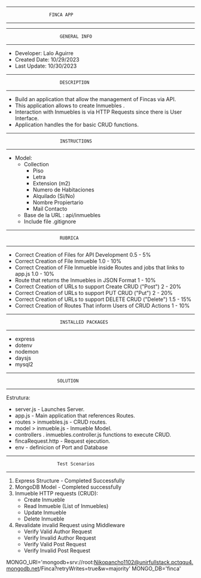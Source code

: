 **********************************************************
                    FINCA APP
**********************************************************
*************************************************************
                        GENERAL INFO
*************************************************************
+ Developer: Lalo Aguirre
+ Created Date: 10/29/2023
+ Last Update: 10/30/2023

*************************************************************
                        DESCRIPTION
*************************************************************
+ Build an application that allow the management of Fincas via API. 
+ This application allows to create Inmuebles .
+ Interaction with Inmuebles is via HTTP Requests since there is User Interface.
+ Application handles the for basic CRUD functions. 
*************************************************************
                        INSTRUCTIONS
*************************************************************
+ Model:
  + Collection
    + Piso 
    + Letra
    + Extension (m2)
    + Numero de Habitaciones
    + Alquilado (Si/No)
    + Nombre Propiertario
    + Mail Contacto
  + Base de la URL : api/inmuebles
  + Include file .gitignore
  
*************************************************************
                        RUBRICA
*************************************************************
+ Correct Creation of Files for API Development 0.5 - 5%
+ Correct Creation of File Inmueble 1.0 - 10%
+ Correct Creation of File Inmueble inside Routes and jobs that links to app.js 1.0 - 10%
+ Route that returns the Inmuebles in JSON Format 1 - 10%
+ Correct Creation of URLs to support Create CRUD ("Post")   2 - 20%
+ Correct Creation of URLs to support PUT CRUD ("Put")   2 - 20%
+ Correct Creation of URLs to support DELETE CRUD ("Delete") 1.5 - 15%
+ Correct Creation of Routes That inform Users of CRUD Actions  1 - 10%

*************************************************************
                        INSTALLED PACKAGES
*************************************************************
+ express
+ dotenv
+ nodemon
+ daysjs
+ mysql2

*************************************************************
                       SOLUTION 
*************************************************************
Estrutura:
+ server.js - Launches Server.
+ app.js - Main application that references Routes.
+ routes > inmuebles.js - CRUD routes.
+ model > inmueble.js - Inmueble Model.
+ controllers . inmuebles.controller.js functions to execute CRUD.
+ fincaRequest.http - Request ejecution.
+ env - definicion of Port and Database

*************************************************************
                       Test Scenarios
*************************************************************
1. Express Structure - Completed Successfully
2. MongoDB Model  - Completed successfully
3. Inmueble HTTP requests (CRUD):
   + Create Inmueble
   + Read Inmueble (List of Inmuebles)
   + Update Inmueble
   + Delete Inmueble
4. Revalidate invalid Request using Middleware
   + Verify Valid Author Request 
   + Verify Invalid Author Request
   + Verify Valid Post Request 
   + Verify Invalid Post Request

MONGO_URI='mongodb+srv://root:Nikopancho1102@unirfullstack.pctqqu4.mongodb.net/Finca?retryWrites=true&w=majority'
MONGO_DB='finca'
